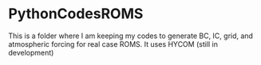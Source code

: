 # PythonCodesROMS
This is a folder where I am keeping my codes to generate BC, IC, grid, and atmospheric forcing for real case ROMS. It uses HYCOM (still in development)
